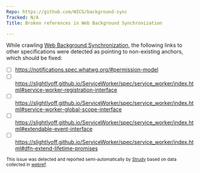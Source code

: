 ```yaml
---
Repo: https://github.com/WICG/background-sync
Tracked: N/A
Title: Broken references in Web Background Synchronization

---
```


While crawling [Web Background Synchronization](https://wicg.github.io/background-sync/spec/), the following links to other specifications were detected as pointing to non-existing anchors, which should be fixed:
* [ ] https://notifications.spec.whatwg.org/#permission-model
* [ ] https://slightlyoff.github.io/ServiceWorker/spec/service_worker/index.html#service-worker-registration-interface
* [ ] https://slightlyoff.github.io/ServiceWorker/spec/service_worker/index.html#service-worker-global-scope-interface
* [ ] https://slightlyoff.github.io/ServiceWorker/spec/service_worker/index.html#extendable-event-interface
* [ ] https://slightlyoff.github.io/ServiceWorker/spec/service_worker/index.html#dfn-extend-lifetime-promises

<sub>This issue was detected and reported semi-automatically by [Strudy](https://github.com/w3c/strudy/) based on data collected in [webref](https://github.com/w3c/webref/).</sub>